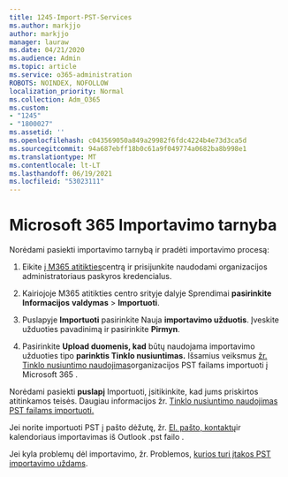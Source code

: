 ```yaml
---
title: 1245-Import-PST-Services
ms.author: markjjo
author: markjjo
manager: lauraw
ms.date: 04/21/2020
ms.audience: Admin
ms.topic: article
ms.service: o365-administration
ROBOTS: NOINDEX, NOFOLLOW
localization_priority: Normal
ms.collection: Adm_O365
ms.custom:
- "1245"
- "1800027"
ms.assetid: ''
ms.openlocfilehash: c043569050a849a29982f6fdc4224b4e73d3ca5d
ms.sourcegitcommit: 94a687ebff18b0c61a9f049774a0682ba8b998e1
ms.translationtype: MT
ms.contentlocale: lt-LT
ms.lasthandoff: 06/19/2021
ms.locfileid: "53023111"
---
```

# <a name="microsoft-365-import-service"></a>Microsoft 365 Importavimo tarnyba

Norėdami pasiekti importavimo tarnybą ir pradėti importavimo procesą:

1. Eikite [į M365 atitikties](https://compliance.microsoft.com/)centrą ir prisijunkite naudodami organizacijos administratoriaus paskyros kredencialus.

1. Kairiojoje M365 atitikties centro srityje dalyje Sprendimai **pasirinkite Informacijos** **valdymas**  >  **Importuoti**.

1. Puslapyje **Importuoti** pasirinkite Nauja **importavimo užduotis**. Įveskite užduoties pavadinimą ir pasirinkite **Pirmyn**.

1. Pasirinkite **Upload duomenis, kad** būtų naudojama importavimo užduoties tipo **parinktis Tinklo nusiuntimas.** Išsamius veiksmus [žr. Tinklo nusiuntimo naudojimas](/compliance/use-network-upload-to-import-pst-files)organizacijos PST failams importuoti į Microsoft 365 .

Norėdami pasiekti **puslapį** Importuoti, įsitikinkite, kad jums priskirtos atitinkamos teisės. Daugiau informacijos žr. [Tinklo nusiuntimo naudojimas PST failams importuoti.](/microsoft-365/compliance/importing-pst-files-to-office-365#using-network-upload-to-import-pst-files)

Jei norite importuoti PST į pašto dėžutę, žr. [El. pašto, kontaktų](https://support.office.com/article/import-email-contacts-and-calendar-from-an-outlook-pst-file-431a8e9a-f99f-4d5f-ae48-ded54b3440ac)ir kalendoriaus importavimas iš Outlook .pst failo .

Jei kyla problemų dėl importavimo, žr. Problemos, [kurios turi įtakos PST importavimo uždams](/office365/troubleshoot/pst-import-service/issues-with-pst-import-job).

